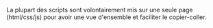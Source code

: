 La plupart des scripts sont volontairement mis sur une seule page (html/css/js) pour avoir une vue d'ensemble et faciliter le copier-coller.